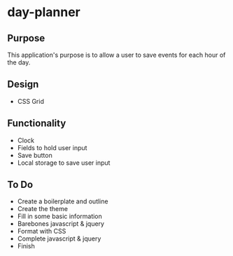 # day-planner

## Purpose

This application's purpose is to allow a user to save events for each hour of the day.

## Design 

* CSS Grid

## Functionality

* Clock
* Fields to hold user input
* Save button
* Local storage to save user input

## To Do

* Create a boilerplate and outline
* Create the theme
* Fill in some basic information
* Barebones javascript & jquery
* Format with CSS
* Complete javascript & jquery
* Finish